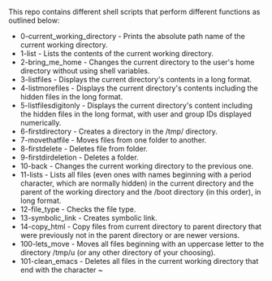 This repo contains different shell scripts that perform different functions as outlined below:

- 0-current_working_directory - Prints the absolute path name of the current working directory.
- 1-list - Lists the contents of the current working directory.
- 2-bring_me_home - Changes the current directory to the user's home directory without using shell variables.
- 3-listfiles - Displays the current directory's contents in a long format.
- 4-listmorefiles - Displays the current directory's contents including the hidden files in the long format.
- 5-listfilesdigitonly - Displays the current directory's content including the hidden files in the long format, with user and group IDs displayed numerically.
- 6-firstdirectory - Creates a directory in the /tmp/ directory.
- 7-movethatfile - Moves files from one folder to another.
- 8-firstdelete - Deletes file from folder.
- 9-firstdirdeletion - Deletes a folder.
- 10-back - Changes the current working directory to the previous one.
- 11-lists - Lists all files (even ones with names beginning with a period character, which are normally hidden) in the current directory and the parent of the working directory and the /boot directory (in this order), in long format.
- 12-file_type - Checks the file type.
- 13-symbolic_link - Creates symbolic link.
- 14-copy_html - Copy files from current directory to parent directory that were previously not in the parent directory or are newer versions.
- 100-lets_move - Moves all files beginning with an uppercase letter to the directory /tmp/u (or any other directory of your choosing).
- 101-clean_emacs - Deletes all files in the current working directory that end with the character ~
